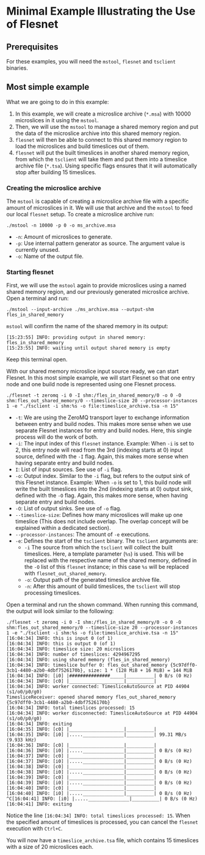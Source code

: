 # Minimal Example Illustrating the Use of Flesnet
## Prerequisites
For these examples, you will need the `mstool`, `flesnet` and `tsclient` binaries.

## Most simple example
What we are going to do in this example:
1. In this example, we will create a microslice archive (`*.msa`) with 10000 microslices in it using the `mstool`.
2. Then, we will use the `mstool` to manage a shared memory region and put the data of the microslice archive into this shared memory region.
3. `flesnet` will then be able to connect to this shared memory region to load the microslices and build timeslices out of them.
5. `flesnet` will put the built timeslices in another shared memory region, from which the `tsclient` will take them and put them into a timeslice archive file (`*.tsa`). Using specific flags ensures that it will automatically stop after building 15 timeslices.

### Creating the microslice archive

The `mstool` is capable of creating a microslice archive file with a specific amount of microslices in it. We will use that archive and the `mstool` to feed our local `flesnet` setup.
To create a microslice archive run:
```
./mstool -n 10000 -p 0 -o ms_archive.msa
```

- `-n`: Amount of microslices to generate.
- `-p`: Use internal pattern generator as source. The argument value is currently unused.
- `-o`: Name of the output file.

### Starting flesnet

First, we will use the `mstool` again to provide microslices using a named shared memory region, and our previously generated microslice archive. Open a terminal and run:
```
./mstool --input-archive ./ms_archive.msa --output-shm fles_in_shared_memory
```
`mstool` will confirm the name of the shared memory in its output:
```
[15:23:55] INFO: providing output in shared memory: fles_in_shared_memory
[15:23:55] INFO: waiting until output shared memory is empty
```
Keep this terminal open.

With our shared memory microslice input source ready, we can start Flesnet. In this most simple example, we will start Flesnet so that one entry node and one build node is represented using one Flesnet process.

```
./flesnet -t zeromq -i 0 -I shm:/fles_in_shared_memory/0 -o 0 -O shm:fles_out_shared_memory/0 --timeslice-size 20 --processor-instances 1 -e "./tsclient -i shm:%s -o file:timeslice_archive.tsa -n 15"
```

- `-t`: We are using the ZeroMQ transport layer to exchange information between entry and build nodes. This makes more sense when we use separate Flesnet instances for entry and build nodes. Here, this single process will do the work of both.
- `-i`: The input index of this `flesnet` instance. Example: When `-i` is set to 2, this entry node will read from the 3rd (indexing starts at 0) input source, defined with the `-I` flag. Again, this makes more sense when having separate entry and build nodes.
- `I`: List of input sources. See use of `-i` flag.
- `-o`: Output index. Similar to the `-i` flag, but refers to the output sink of this Flesnet instance. Example: When `-o` is set to 1, this build node will write the built timeslices into the 2nd (indexing starts at 0) output sink, defined with the `-O` flag. Again, this makes more sense, when having separate entry and build nodes. 
- `-O`: List of output sinks. See use of `-o` flag.
- `--timeslice-size`: Defines how many microslices will make up one timeslice (This does not include overlap. The overlap concept will be explained within a dedicated section).
- `--processor-instances`: The amount of `-e` executions.
- `-e`: Defines the start of the `tsclient` binary. The `tsclient` arguments are:
	- `-i` The source from which the `tsclient` will collect the built timeslices. Here, a template parameter (`%s`) is used. This will be replaced with the respective name of the shared memory, defined in the `-O` list of this `flesnet`  instance; in this case `%s` will be replaced with `flesnet_out_shared_memory`.
	-  `-o`: Output path of the generated timeslice archive file.
	-  `-n`: After this amount of build timeslices, the `tsclient` will stop processing timeslices.

Open a terminal and run the shown command.
When running this command, the output will look similar to the following:
```
./flesnet -t zeromq -i 0 -I shm:/fles_in_shared_memory/0 -o 0 -O shm:fles_out_shared_memory/0 --timeslice-size 20 --processor-instances 1 -e "./tsclient -i shm:%s -o file:timeslice_archive.tsa -n 15" 
[16:04:34] INFO: this is input 0 (of 1)
[16:04:34] INFO: this is output 0 (of 1)
[16:04:34] INFO: timeslice size: 20 microslices
[16:04:34] INFO: number of timeslices: 4294967295
[16:04:34] INFO: using shared memory (fles_in_shared_memory)
[16:04:34] INFO: timeslice buffer 0: fles_out_shared_memory {5c97dff0-3cb1-4480-a2b0-4dbf7526170b}, size: 1 * (128 MiB + 16 MiB) = 144 MiB
[16:04:34] INFO: [i0] |###############_____|__________| 0 B/s (0 Hz)
[16:04:34] INFO: [c0] |____________________|__________| 
[16:04:34] INFO: worker connected: TimesliceAutoSource at PID 44904 (s1/o0/p0/g0)
TimesliceReceiver: opened shared memory fles_out_shared_memory {5c97dff0-3cb1-4480-a2b0-4dbf7526170b}
[16:04:34] INFO: total timeslices processed: 15
[16:04:34] INFO: worker disconnected: TimesliceAutoSource at PID 44904 (s1/o0/p0/g0)
[16:04:34] INFO: exiting
[16:04:35] INFO: [c0] |____________________|__________| 
[16:04:35] INFO: [i0] |....._______________|__________| 99.31 MB/s (9.933 kHz)
[16:04:36] INFO: [c0] |____________________|__________| 
[16:04:36] INFO: [i0] |....._______________|__________| 0 B/s (0 Hz)
[16:04:37] INFO: [c0] |____________________|__________| 
[16:04:37] INFO: [i0] |....._______________|__________| 0 B/s (0 Hz)
[16:04:38] INFO: [c0] |____________________|__________| 
[16:04:38] INFO: [i0] |....._______________|__________| 0 B/s (0 Hz)
[16:04:39] INFO: [c0] |____________________|__________| 
[16:04:39] INFO: [i0] |....._______________|__________| 0 B/s (0 Hz)
[16:04:40] INFO: [c0] |____________________|__________| 
[16:04:40] INFO: [i0] |....._______________|__________| 0 B/s (0 Hz)
^C[16:04:41] INFO: [i0] |....._______________|__________| 0 B/s (0 Hz)
[16:04:41] INFO: exiting
```

Notice the line `[16:04:34] INFO: total timeslices processed: 15`. When the specified amount of timeslices is processed, you can cancel the `flesnet` execution with `Ctrl+C`.

You will now have a `timeslice_archive.tsa` file, which contains 15 timeslices with a size of 20 microslices each.
